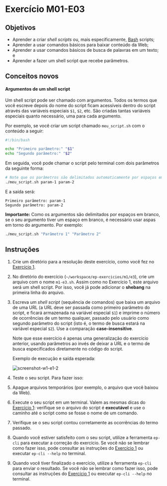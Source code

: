 Exercício M01-E03
=================

Objetivos
---------

- Aprender a criar *shell scripts* ou, mais especificamente, [Bash](https://pt.wikipedia.org/wiki/Bash) scripts;
- Aprender a usar comandos básicos para baixar conteúdo da Web;
- Aprender a usar comandos básicos de busca de palavras em um texto; e
- Aprender a fazer um shell script que recebe parâmetros.

Conceitos novos
---------------

#### Argumentos de um shell script

Um shell script pode ser chamado com argumentos. Todos os termos que você escreve depois do nome do
script ficam acessíveis dentro do script através das variáveis especiais `$1`, `$2`, etc. São
criadas tantas variáveis especiais quanto necessário, uma para cada argumento.

Por exemplo, se você criar um script chamado `meu_script.sh` com o conteúdo a seguir:

```bash
#!/bin/bash

echo "Primeiro parâmetro:" "$1"
echo "Segundo parâmetro:" "$2"
```

Em seguida, você pode chamar o script pelo terminal com dois parâmetros da seguinte forma:

```bash
# Note que os parâmetros são delimitados automaticamente por espaços em branco.
./meu_script.sh param-1 param-2
```

E a saída será:

```text
Primeiro parâmetro: param-1
Segundo parâmetro: param-2
```

**Importante:** Como os argumentos são delimitados por espaços em branco, se o seu argumento tiver
um espaço em branco, é necessário usar aspas em torno do argumento. Por exemplo:

```bash
./meu_script.sh "Parâmetro 1" "Parâmetro 2"
```

Instruções
----------

1. Crie um diretório para a resolução deste exercício, como você fez no [Exercício 1](m01-e01.html).

2. No diretório do exercício (`~/workspace/ep-exercicios/m1/e3`), crie um arquivo com o nome `m1-e3.sh`.
Assim como no Exercício 1, este arquivo será um shell script. Por isso, você já pode adicionar o **shebang**
na primeira linha do arquivo.

3. Escreva um *shell script* (sequência de comandos) que baixa um arquivo de uma URL (a URL deve ser passada como primeiro parâmetro do script,
e ficará armazenada na variável especial `$1`) e imprime o número de ocorrências de um termo qualquer, passado
pelo usuário como segundo parâmetro do script (isto é, o termo de busca estará na variável especial `$2`). Use a comparação **case-insensitive**.

    Note que esse exercício é apenas uma generalização do exercício anterior, usando parâmetros ao invés
    de deixar a URL e o termo de busca especificados diretamente no código do script.

    Exemplo de execução e saída esperada:

    ![screenshot-w1-e1-2](assets/images/m01_e03_out_example.png)

5. Teste o seu script. Para fazer isso:

  1. Apague arquivos temporários (por exemplo, o arquivo que você baixou da Web).
  2. Execute o seu script em um terminal. Valem as mesmas dicas do [Exercício 1](m01-e01.html):
    verifique se o arquivo do script é **executável** e use o caminho até o script como se fosse o
    nome de um comando.
  3. Verifique se o seu script contou corretamente as ocorrências do termo passado.

6. Quando você estiver satisfeito com o seu script, utilize a ferramenta `ep-cli`
   para executar a correção do exercício. Se você não se lembrar como fazer isso, pode consultar
   as instruções do [Exercício 1](m01-e01.html) ou executar `ep-cli --help` no terminal.

7. Quando você tiver finalizado o exercício, utilize a ferramenta `ep-cli`
   para enviar o resultado. Se você não se lembrar como fazer isso, pode consultar
   as instruções do [Exercício 1](m01-e01.html) ou executar `ep-cli --help` no terminal.
